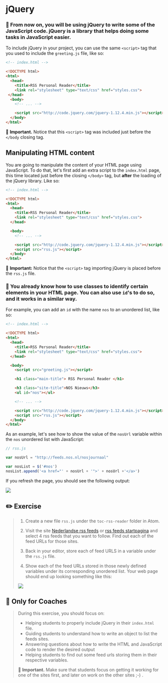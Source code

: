 # jQuery

### 🌟 From now on, you will be using jQuery to write some of the JavaScript code. jQuery is a library that helps doing some tasks in JavaScript easier.

To include jQuery in your project, you can use the same `<script>` tag that you used to include the `greeting.js` file, like so:

```html
<!-- index.html -->

<!DOCTYPE html>
<html>
  <head>
    <title>RSS Personal Reader</title>
    <link rel="stylesheet" type="text/css" href="styles.css">
 </head>
  <body>
    <!-- ... -->

    <script src="http://code.jquery.com/jquery-1.12.4.min.js"></script>
  </body>
</html>
```

📍 **Important.** Notice that this `<script>` tag was included just before the `</body` closing tag.

## Manipulating HTML content

You are going to manipulate the content of your HTML page using JavaScript. To do that, let's first add an extra script to the `index.html` page, this time located just before the closing `</body>` tag, but **after** the loading of the jQuery library. Like so:

```html
<!-- index.html -->

<!DOCTYPE html>
<html>
  <head>
    <title>RSS Personal Reader</title>
    <link rel="stylesheet" type="text/css" href="styles.css">
  </head>

  <body>
    <!-- ... -->

    <script src="http://code.jquery.com/jquery-1.12.4.min.js"></script>
    <script src="rss.js"></script>
  </body>
</html>
```

📍 **Important:** Notice that the `<script>` tag importing jQuery is placed before the `rss.js` file.


### 🌟 You already know how to use classes to identify certain elements in your HTML page. You can also use `id`'s to do so, and it works in a similar way.

For example, you can add an `id` with the name `nos` to an unordered list, like so:

```html
<!-- index.html -->

<!DOCTYPE html>
<html>
  <head>
    <title>RSS Personal Reader</title>
    <link rel="stylesheet" type="text/css" href="styles.css">
  </head>

  <body>
    <script src="greeting.js"></script>

    <h1 class="main-title"> RSS Personal Reader </h1>

    <h3 class="site-title">NOS Nieuws</h3>
    <ul id="nos"></ul>

    <!-- ... -->

    <script src="http://code.jquery.com/jquery-1.12.4.min.js"></script>
    <script src="rss.js"></script>
  </body>
</html>
```

As an example, let's see how to show the value of the `nosUrl` variable within the `nos` unordered list with JavaScript:

```javascript
// rss.js

var nosUrl = "http://feeds.nos.nl/nosjournaal"

var nosList = $('#nos')
nosList.append('<a href="' + nosUrl + '">' + nosUrl +'</a>')
```

If you refresh the page, you should see the following output:

[![](http://cd.sseu.re/20170208-cvsiy.png)](http://cd.sseu.re/20170208-cvsiy.png)



## ✏️ Exercise

> 1. Create a new file `rss.js` under the `toc-rss-reader` folder in Atom.
>
> 2. Visit the site [Nederlandse rss feeds](http://www.nationalemediasite.nl/rss-feeds.php) or [rss feeds startpagina](http://rss-feeds.startpagina.nl/) and select 4 rss feeds that you want to follow. Find out each of the feed URLs for those sites.
>
> 3. Back in your editor, store each of feed URLS in a variable under the `rss.js` file.
>
> 4. Show each of the feed URLs stored in those newly defined variables under its corresponding unordered list. Your web page should end up looking something like this:
>
> [![](http://cd.sseu.re/20170208-f0ebf.png)](http://cd.sseu.re/20170208-f0ebf.png)



## 🎩 Only for Coaches

> During this exercise, you should focus on:
>
> + Helping students to properly include jQuery in their `index.html` file.
> + Guiding students to understand how to write an object to list the feeds sites.
> + Answering questions about how to write the HTML and JavaScript code to render the desired output
> + Helping students to find out some feed urls storing them in their respective variables.
>
> 📍 **Important.** Make sure that students focus on getting it working for one of the sites first, and later on work on the other sites ;-) .
